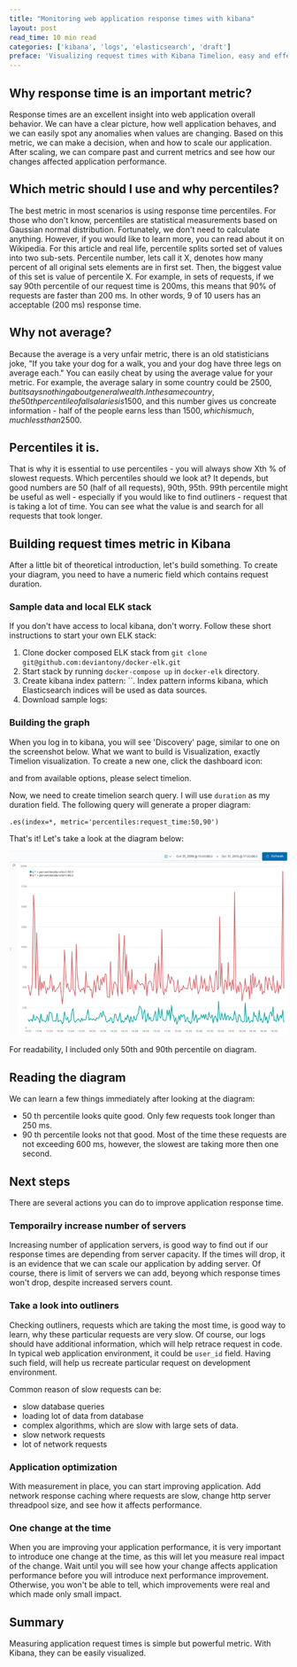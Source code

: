 ```yaml
---
title: "Monitoring web application response times with kibana"
layout: post
read_time: 10 min read
categories: ['kibana', 'logs', 'elasticsearch', 'draft']
preface: 'Visualizing request times with Kibana Timelion, easy and effective way to understand and monitor application performance.'
---
```


## Why response time is an important metric?

Response times are an excellent insight into web application overall behavior. We can have a clear picture, how well application behaves, and we can easily spot any anomalies when values are changing. Based on this metric, we can make a decision, when and how to scale our application.
After scaling, we can compare past and current metrics and see how our changes affected application performance.

## Which metric should I use and why percentiles?

The best metric in most scenarios is using response time percentiles. For those who don't know, percentiles are statistical measurements based on Gaussian normal distribution. Fortunately, we don't need to calculate anything. However, if you would like to learn more, you can read about it on Wikipedia. For this article and real life, percentile splits sorted set of values into two sub-sets. Percentile number, lets call it X, denotes how many percent of all original sets elements are in first set. Then, the biggest value of this set is value of percentile X. For example, in sets of requests, if we say 90th percentile of our request time is 200ms, this means that 90% of requests are faster than 200 ms. In other words, 9 of 10 users has an acceptable (200 ms) response time.

## Why not average?

Because the average is a very unfair metric, there is an old statisticians joke, "If you take your dog for a walk, you and your dog have three legs on average each." You can easily cheat by using the average value for your metric. For example, the average salary in some country could be 2500$, but it says nothing about general wealth. In the same country, the 50th percentile of all salaries is 1500$, and this number gives us concreate information - half of the people earns less than 1500$, which is much, much less than 2500$.

## Percentiles it is.

That is why it is essential to use percentiles - you will always show Xth % of slowest requests. Which percentiles should we look at?
It depends, but good numbers are 50 (half of all requests), 90th, 95th. 99th percentile might be useful as well - especially if you would like to find outliners - request that is taking a lot of time. You can see what the value is and search for all requests that took longer.

## Building request times metric in Kibana

After a little bit of theoretical introduction, let's build something. To create your diagram, you need to have a numeric field which contains request duration.


### Sample data and local ELK stack

If you don't have access to local kibana, don't worry. Follow these short instructions to start your own ELK stack:
1. Clone docker composed ELK stack from `git clone git@github.com:deviantony/docker-elk.git`
2. Start stack by running `docker-compose up` in `docker-elk` directory.
3. Create kibana index pattern: ``. Index pattern informs kibana, which Elasticsearch indices will be used as data sources.
4. Download sample logs:

### Building the graph

When you log in to kibana, you will see 'Discovery' page, similar to one on the screenshot below. What we want to build is Visualization, exactly Timelion visualization. To create a new one, click the dashboard icon:

and from available options, please select timelion.

Now, we need to create timelion search query. I will use `duration` as my duration field. The following query will generate a proper diagram:

```
.es(index=*, metric='percentiles:request_time:50,90')
```

That's it! Let's take a look at the diagram below:

![Kibana percentiles diagram](/images/kibana-request-percentiles/kibana-percentiles.png)

For readability, I included only 50th and 90th percentile on diagram.

## Reading the diagram

We can learn a few things immediately after looking at the diagram:
* 50 th percentile looks quite good. Only few requests took longer than 250 ms.
* 90 th percentile looks not that good. Most of the time these requests are not exceeding 600 ms,
however, the slowest are taking more then one second.

## Next steps

There are several actions you can do to improve application response time.

### Temporailry increase number of servers

Increasing number of application servers, is good way to find out if our response times are depending from server capacity.
If the times will drop, it is an evidence that we can scale our application by adding server. Of course, there is limit of
servers we can add, beyong which response times won't drop, despite increased servers count.

### Take a look into outliners

Checking outliners, requests which are taking the most time, is good way to learn, why these particular requests are very slow.
Of course, our logs should have additional information, which will help retrace request in code. In typical web application environment,
it could be `user_id` field. Having such field, will help us recreate particular request on development environment.

Common reason of slow requests can be:
* slow database queries
* loading lot of data from database
* complex algorithms, which are slow with large sets of data.
* slow network requests
* lot of network requests

### Application optimization

With measurement in place, you can start improving application. Add network response caching where requests are slow, change http server threadpool size,
and see how it affects performance.

### One change at the time

When you are improving your application performance, it is very important to introduce one change at the time, as this will let you measure real impact of the change.
Wait until you will see how your change affects application performance before you will introduce next performance improvement. Otherwise, you won't be able to tell, which improvements were real and which made only small impact.

## Summary

Measuring application request times is simple but powerful metric. With Kibana, they can be easily visualized.


